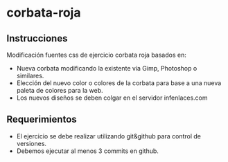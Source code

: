 # corbata-roja
## Instrucciones
Modificación fuentes css de ejercicio corbata roja basados en:
- Nueva corbata modificando la existente vía Gimp, Photoshop o similares.
- Elección del nuevo color o colores de la corbata para base a una nueva paleta de colores para la web.
- Los nuevos diseños se deben colgar en el servidor infenlaces.com

## Requerimientos
- El ejercicio se debe realizar utilizando git&github para control de versiones. 
- Debemos ejecutar al menos 3 commits en github.
